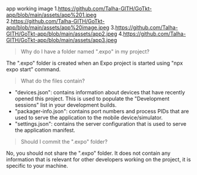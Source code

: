 app working image 
1.https://github.com/Talha-GITH/GoTkt-app/blob/main/assets/app%201.jpeg                                                            
2.https://github.com/Talha-GITH/GoTkt-app/blob/main/assets/app%20image.jpeg
3.https://github.com/Talha-GITH/GoTkt-app/blob/main/assets/app2.jpeg
4.https://github.com/Talha-GITH/GoTkt-app/blob/main/assets/app3.jpeg
> Why do I have a folder named ".expo" in my project?

The ".expo" folder is created when an Expo project is started using "npx expo start" command.

> What do the files contain?

- "devices.json": contains information about devices that have recently opened this project. This is used to populate the "Development sessions" list in your development builds.
- "packager-info.json": contains port numbers and process PIDs that are used to serve the application to the mobile device/simulator.
- "settings.json": contains the server configuration that is used to serve the application manifest.

> Should I commit the ".expo" folder?

No, you should not share the ".expo" folder. It does not contain any information that is relevant for other developers working on the project, it is specific to your machine.

